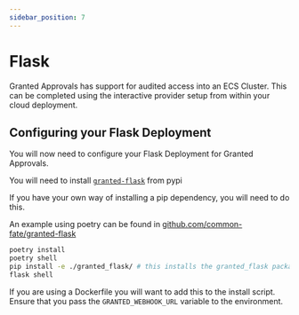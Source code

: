 ```yaml
---
sidebar_position: 7
---
```


# Flask

Granted Approvals has support for audited access into an ECS Cluster. This can be completed using the interactive provider setup from within your cloud deployment.


## Configuring your Flask Deployment

You will now need to configure your Flask Deployment for Granted Approvals. 

You will need to install [`granted-flask`](https://pypi.org/project/granted-flask/) from pypi

If you have your own way of installing a pip dependency, you will need to do this.

An example using poetry can be found in [github.com/common-fate/granted-flask](https://github.com/common-fate/granted-flask)
```bash
poetry install
poetry shell
pip install -e ./granted_flask/ # this installs the granted_flask package which overrides the 'flask shell' command
flask shell
```

If you are using a Dockerfile you will want to add this to the install script. Ensure that you pass the `GRANTED_WEBHOOK_URL` variable to the environment.
